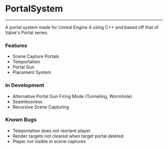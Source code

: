 # PortalSystem
****

A portal system made for Unreal Engine 4 using C++ and based off that of Valve's Portal series.

### Features
  * Scene Capture Portals 
  * Teleportation
  * Portal Gun
  * Placement System
 
### In Development
  * Alternative Portal Gun Firing Mode (Tunneling, Wormhole)
  * Seamlessness
  * Recursive Scene Capturing

### Known Bugs
  * Teleportation does not reorient player
  * Render targets not cleared when target portal deleted
  * Player not visible in scene captures
